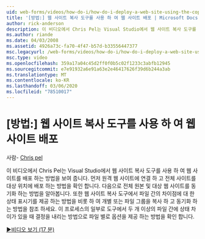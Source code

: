 ```yaml
---
uid: web-forms/videos/how-do-i/how-do-i-deploy-a-web-site-using-the-copy-web-site-tool
title: '[방법:] 웹 사이트 복사 도구를 사용 하 여 웹 사이트 배포 | Microsoft Docs'
author: rick-anderson
description: 이 비디오에서 Chris Pel는 Visual Studio에서 웹 사이트 복사 도구를 사용 하 여 웹 사이트를 배포 하는 방법을 보여 줍니다. 먼저 원격 웹 사이트에 연결 하는 방법을 참조 하세요.
ms.author: riande
ms.date: 04/03/2008
ms.assetid: 4926a73c-fa70-4f47-b57d-b33556447377
msc.legacyurl: /web-forms/videos/how-do-i/how-do-i-deploy-a-web-site-using-the-copy-web-site-tool
msc.type: video
ms.openlocfilehash: 359a17a04c45d2ff0f0b5c02f1233c3abfb12945
ms.sourcegitcommit: e7e91932a6e91a63e2e46417626f39d6b244a3ab
ms.translationtype: MT
ms.contentlocale: ko-KR
ms.lasthandoff: 03/06/2020
ms.locfileid: "78510017"
---
```

# <a name="how-do-i-deploy-a-web-site-using-the-copy-web-site-tool"></a>[방법:] 웹 사이트 복사 도구를 사용 하 여 웹 사이트 배포

사람- [Chris pel](https://twitter.com/chrispels)

이 비디오에서 Chris Pel는 Visual Studio에서 웹 사이트 복사 도구를 사용 하 여 웹 사이트를 배포 하는 방법을 보여 줍니다. 먼저 원격 웹 사이트에 연결 하 고 전체 사이트를 대상 위치에 배포 하는 방법을 확인 합니다. 다음으로 전체 원본 및 대상 웹 사이트를 동기화 하는 방법을 알아봅니다. 또한 웹 사이트 복사 도구에서 파일 간의 차이점에 대 한 상태 표시기를 제공 하는 방법을 비롯 하 여 개별 또는 파일 그룹을 복사 하 고 동기화 하는 방법을 참조 하세요. 이 프로세스의 일부로 도구에서 두 개 이상의 파일 간에 상태 차이가 있을 때 결정을 내리는 방법으로 파일 별로 옵션을 제공 하는 방법을 확인 합니다.

[&#9654;비디오 보기 (17 분)](https://channel9.msdn.com/Blogs/ASP-NET-Site-Videos/how-do-i-deploy-a-web-site-using-the-copy-web-site-tool)

